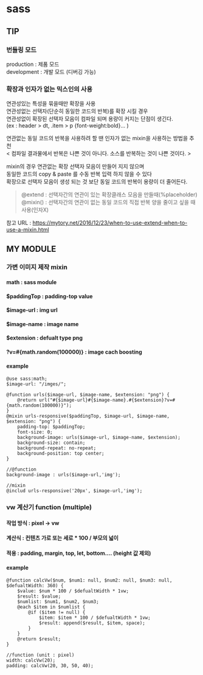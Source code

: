 # sass

## TIP


         
### 번들링 모드
production : 제품 모드   
development : 개발 모드 (디버깅 가능)    

         
### 확장과 인자가 없는 믹스인의 사용
연관성있는 특성을 묶을때만 확장을 사용   
연관성없는 선택자(단순히 동일한 코드의 반복)를 확장 시킬 경우   
연관성없이 확장된 선택자 모음이 컴파일 되며 용량이 커지는 단점이 생긴다.   
(ex : header > dt, .item > p {font-weight:bold}... )   


연관없는 동일 코드의 반복을 사용하려 할 땐 인자가 없는 mixin을 사용하는 방법을 추천    
< 컴파일 결과물에서 반복은 나쁜 것이 아니다. 소스를 반복하는 것이 나쁜 것이다. >   


mixin의 경우 연관없는 확장 선택자 모음이 만들어 지지 않으며   
동일한 코드의  copy & paste 를 수동 반복 입력 하지 않을 수 있다   
확장으로 선택자 모음이 생성 되는 것 보단 동일 코드의 반복이 용량이 더 줄어든다.   


> @extend : 선택자간의 연관이 있는 확장클래스 모음을 만들때(%placeholder)   
> @mixin() : 선택자간의 연관이 없는 동일 코드의 직접 반복 양을 줄이고 싶을 때 사용(인자X)   


참고 URL : https://mytory.net/2016/12/23/when-to-use-extend-when-to-use-a-mixin.html   







## MY MODULE


         
### 가변 이미지 제작 mixin

#### math : sass module 
#### $paddingTop : padding-top value
#### $image-url : img url 
#### $image-name : image name 
#### $extension : defualt type png 
#### ?v=#{math.random(100000)} : image cach boosting 


#### example
```
@use sass:math; 
$image-url: "/imges/";

@function urls($image-url, $image-name, $extension: "png") {
    @return url("#{$image-url}#{$image-name}.#{$extension}?v=#{math.random(100000)}");
}
@mixin urls-responsive($paddingTop, $image-url, $image-name, $extension: "png") {
    padding-top: $paddingTop;
    font-size: 0;
    background-image: urls($image-url, $image-name, $extension);
    background-size: contain;
    background-repeat: no-repeat;
    background-position: top center;
}

//@function 
background-image : urls($image-url,'img');

//mixin
@includ urls-responsive('20px', $image-url,'img');

```


         
### vw 계산기 function (multiple)


#### 작업 방식 : pixel -> vw
#### 계산식 : 컨텐츠 가로 또는 세로 * 100 / 부모의 넓이
#### 적용 : padding, margin, top, let, bottom.... (height 값 제외)


#### example
```
@function calcVw($num, $num1: null, $num2: null, $num3: null, $defualtWidth: 360) {
    $value: $num * 100 / $defualtWidth * 1vw;
    $result: $value;
    $numlist: $num1, $num2, $num3;
    @each $item in $numlist {
        @if ($item != null) {
            $item: $item * 100 / $defualtWidth * 1vw;
            $result: append($result, $item, space);
        }
    }
    @return $result;
}

//function (unit : pixel)
width: calcVw(20);
padding: calcVw(20, 30, 50, 40);
```
